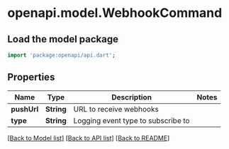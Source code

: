 # openapi.model.WebhookCommand

## Load the model package
```dart
import 'package:openapi/api.dart';
```

## Properties
Name | Type | Description | Notes
------------ | ------------- | ------------- | -------------
**pushUrl** | **String** | URL to receive webhooks | 
**type** | **String** | Logging event type to subscribe to | 

[[Back to Model list]](../README.md#documentation-for-models) [[Back to API list]](../README.md#documentation-for-api-endpoints) [[Back to README]](../README.md)


